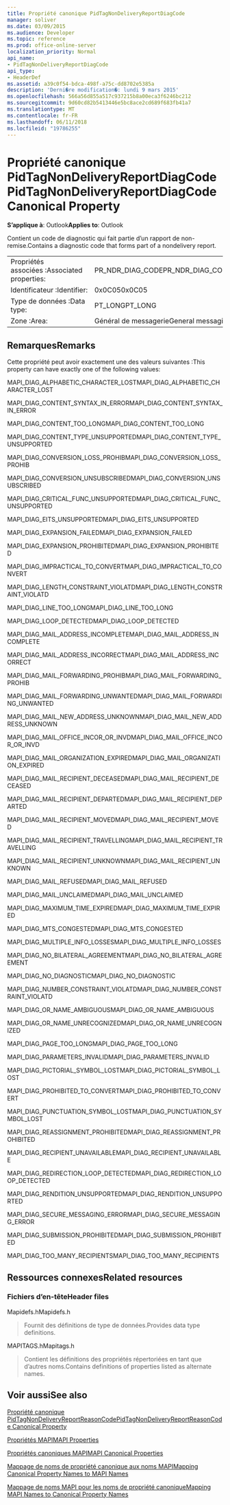```yaml
---
title: Propriété canonique PidTagNonDeliveryReportDiagCode
manager: soliver
ms.date: 03/09/2015
ms.audience: Developer
ms.topic: reference
ms.prod: office-online-server
localization_priority: Normal
api_name:
- PidTagNonDeliveryReportDiagCode
api_type:
- HeaderDef
ms.assetid: a39c0f54-bdca-498f-a75c-dd8702e5385a
description: 'Derni�re modification�: lundi 9 mars 2015'
ms.openlocfilehash: 566a56d855a517c937215b8a00eca3f6246bc212
ms.sourcegitcommit: 9d60cd82b5413446e5bc8ace2cd689f683fb41a7
ms.translationtype: MT
ms.contentlocale: fr-FR
ms.lasthandoff: 06/11/2018
ms.locfileid: "19786255"
---
```

# <a name="pidtagnondeliveryreportdiagcode-canonical-property"></a><span data-ttu-id="de4e5-103">Propriété canonique PidTagNonDeliveryReportDiagCode</span><span class="sxs-lookup"><span data-stu-id="de4e5-103">PidTagNonDeliveryReportDiagCode Canonical Property</span></span>

  
  
<span data-ttu-id="de4e5-104">**S’applique à**: Outlook</span><span class="sxs-lookup"><span data-stu-id="de4e5-104">**Applies to**: Outlook</span></span> 
  
<span data-ttu-id="de4e5-105">Contient un code de diagnostic qui fait partie d’un rapport de non-remise.</span><span class="sxs-lookup"><span data-stu-id="de4e5-105">Contains a diagnostic code that forms part of a nondelivery report.</span></span>
  
|||
|:-----|:-----|
|<span data-ttu-id="de4e5-106">Propriétés associées :</span><span class="sxs-lookup"><span data-stu-id="de4e5-106">Associated properties:</span></span>  <br/> |<span data-ttu-id="de4e5-107">PR_NDR_DIAG_CODE</span><span class="sxs-lookup"><span data-stu-id="de4e5-107">PR_NDR_DIAG_CODE</span></span>  <br/> |
|<span data-ttu-id="de4e5-108">Identificateur :</span><span class="sxs-lookup"><span data-stu-id="de4e5-108">Identifier:</span></span>  <br/> |<span data-ttu-id="de4e5-109">0x0C05</span><span class="sxs-lookup"><span data-stu-id="de4e5-109">0x0C05</span></span>  <br/> |
|<span data-ttu-id="de4e5-110">Type de données :</span><span class="sxs-lookup"><span data-stu-id="de4e5-110">Data type:</span></span>  <br/> |<span data-ttu-id="de4e5-111">PT_LONG</span><span class="sxs-lookup"><span data-stu-id="de4e5-111">PT_LONG</span></span>  <br/> |
|<span data-ttu-id="de4e5-112">Zone :</span><span class="sxs-lookup"><span data-stu-id="de4e5-112">Area:</span></span>  <br/> |<span data-ttu-id="de4e5-113">Général de messagerie</span><span class="sxs-lookup"><span data-stu-id="de4e5-113">General messaging</span></span>  <br/> |
   
## <a name="remarks"></a><span data-ttu-id="de4e5-114">Remarques</span><span class="sxs-lookup"><span data-stu-id="de4e5-114">Remarks</span></span>

<span data-ttu-id="de4e5-115">Cette propriété peut avoir exactement une des valeurs suivantes :</span><span class="sxs-lookup"><span data-stu-id="de4e5-115">This property can have exactly one of the following values:</span></span>
  
<span data-ttu-id="de4e5-116">MAPI_DIAG_ALPHABETIC_CHARACTER_LOST</span><span class="sxs-lookup"><span data-stu-id="de4e5-116">MAPI_DIAG_ALPHABETIC_CHARACTER_LOST</span></span> 
  
> 
    
<span data-ttu-id="de4e5-117">MAPI_DIAG_CONTENT_SYNTAX_IN_ERROR</span><span class="sxs-lookup"><span data-stu-id="de4e5-117">MAPI_DIAG_CONTENT_SYNTAX_IN_ERROR</span></span> 
  
> 
    
<span data-ttu-id="de4e5-118">MAPI_DIAG_CONTENT_TOO_LONG</span><span class="sxs-lookup"><span data-stu-id="de4e5-118">MAPI_DIAG_CONTENT_TOO_LONG</span></span> 
  
> 
    
<span data-ttu-id="de4e5-119">MAPI_DIAG_CONTENT_TYPE_UNSUPPORTED</span><span class="sxs-lookup"><span data-stu-id="de4e5-119">MAPI_DIAG_CONTENT_TYPE_UNSUPPORTED</span></span> 
  
> 
    
<span data-ttu-id="de4e5-120">MAPI_DIAG_CONVERSION_LOSS_PROHIB</span><span class="sxs-lookup"><span data-stu-id="de4e5-120">MAPI_DIAG_CONVERSION_LOSS_PROHIB</span></span> 
  
> 
    
<span data-ttu-id="de4e5-121">MAPI_DIAG_CONVERSION_UNSUBSCRIBED</span><span class="sxs-lookup"><span data-stu-id="de4e5-121">MAPI_DIAG_CONVERSION_UNSUBSCRIBED</span></span> 
  
> 
    
<span data-ttu-id="de4e5-122">MAPI_DIAG_CRITICAL_FUNC_UNSUPPORTED</span><span class="sxs-lookup"><span data-stu-id="de4e5-122">MAPI_DIAG_CRITICAL_FUNC_UNSUPPORTED</span></span> 
  
> 
    
<span data-ttu-id="de4e5-123">MAPI_DIAG_EITS_UNSUPPORTED</span><span class="sxs-lookup"><span data-stu-id="de4e5-123">MAPI_DIAG_EITS_UNSUPPORTED</span></span> 
  
> 
    
<span data-ttu-id="de4e5-124">MAPI_DIAG_EXPANSION_FAILED</span><span class="sxs-lookup"><span data-stu-id="de4e5-124">MAPI_DIAG_EXPANSION_FAILED</span></span> 
  
> 
    
<span data-ttu-id="de4e5-125">MAPI_DIAG_EXPANSION_PROHIBITED</span><span class="sxs-lookup"><span data-stu-id="de4e5-125">MAPI_DIAG_EXPANSION_PROHIBITED</span></span> 
  
> 
    
<span data-ttu-id="de4e5-126">MAPI_DIAG_IMPRACTICAL_TO_CONVERT</span><span class="sxs-lookup"><span data-stu-id="de4e5-126">MAPI_DIAG_IMPRACTICAL_TO_CONVERT</span></span> 
  
> 
    
<span data-ttu-id="de4e5-127">MAPI_DIAG_LENGTH_CONSTRAINT_VIOLATD</span><span class="sxs-lookup"><span data-stu-id="de4e5-127">MAPI_DIAG_LENGTH_CONSTRAINT_VIOLATD</span></span> 
  
> 
    
<span data-ttu-id="de4e5-128">MAPI_DIAG_LINE_TOO_LONG</span><span class="sxs-lookup"><span data-stu-id="de4e5-128">MAPI_DIAG_LINE_TOO_LONG</span></span> 
  
> 
    
<span data-ttu-id="de4e5-129">MAPI_DIAG_LOOP_DETECTED</span><span class="sxs-lookup"><span data-stu-id="de4e5-129">MAPI_DIAG_LOOP_DETECTED</span></span> 
  
> 
    
<span data-ttu-id="de4e5-130">MAPI_DIAG_MAIL_ADDRESS_INCOMPLETE</span><span class="sxs-lookup"><span data-stu-id="de4e5-130">MAPI_DIAG_MAIL_ADDRESS_INCOMPLETE</span></span> 
  
> 
    
<span data-ttu-id="de4e5-131">MAPI_DIAG_MAIL_ADDRESS_INCORRECT</span><span class="sxs-lookup"><span data-stu-id="de4e5-131">MAPI_DIAG_MAIL_ADDRESS_INCORRECT</span></span> 
  
> 
    
<span data-ttu-id="de4e5-132">MAPI_DIAG_MAIL_FORWARDING_PROHIB</span><span class="sxs-lookup"><span data-stu-id="de4e5-132">MAPI_DIAG_MAIL_FORWARDING_PROHIB</span></span> 
  
> 
    
<span data-ttu-id="de4e5-133">MAPI_DIAG_MAIL_FORWARDING_UNWANTED</span><span class="sxs-lookup"><span data-stu-id="de4e5-133">MAPI_DIAG_MAIL_FORWARDING_UNWANTED</span></span> 
  
> 
    
<span data-ttu-id="de4e5-134">MAPI_DIAG_MAIL_NEW_ADDRESS_UNKNOWN</span><span class="sxs-lookup"><span data-stu-id="de4e5-134">MAPI_DIAG_MAIL_NEW_ADDRESS_UNKNOWN</span></span> 
  
> 
    
<span data-ttu-id="de4e5-135">MAPI_DIAG_MAIL_OFFICE_INCOR_OR_INVD</span><span class="sxs-lookup"><span data-stu-id="de4e5-135">MAPI_DIAG_MAIL_OFFICE_INCOR_OR_INVD</span></span> 
  
> 
    
<span data-ttu-id="de4e5-136">MAPI_DIAG_MAIL_ORGANIZATION_EXPIRED</span><span class="sxs-lookup"><span data-stu-id="de4e5-136">MAPI_DIAG_MAIL_ORGANIZATION_EXPIRED</span></span> 
  
> 
    
<span data-ttu-id="de4e5-137">MAPI_DIAG_MAIL_RECIPIENT_DECEASED</span><span class="sxs-lookup"><span data-stu-id="de4e5-137">MAPI_DIAG_MAIL_RECIPIENT_DECEASED</span></span> 
  
> 
    
<span data-ttu-id="de4e5-138">MAPI_DIAG_MAIL_RECIPIENT_DEPARTED</span><span class="sxs-lookup"><span data-stu-id="de4e5-138">MAPI_DIAG_MAIL_RECIPIENT_DEPARTED</span></span> 
  
> 
    
<span data-ttu-id="de4e5-139">MAPI_DIAG_MAIL_RECIPIENT_MOVED</span><span class="sxs-lookup"><span data-stu-id="de4e5-139">MAPI_DIAG_MAIL_RECIPIENT_MOVED</span></span> 
  
> 
    
<span data-ttu-id="de4e5-140">MAPI_DIAG_MAIL_RECIPIENT_TRAVELLING</span><span class="sxs-lookup"><span data-stu-id="de4e5-140">MAPI_DIAG_MAIL_RECIPIENT_TRAVELLING</span></span> 
  
> 
    
<span data-ttu-id="de4e5-141">MAPI_DIAG_MAIL_RECIPIENT_UNKNOWN</span><span class="sxs-lookup"><span data-stu-id="de4e5-141">MAPI_DIAG_MAIL_RECIPIENT_UNKNOWN</span></span> 
  
> 
    
<span data-ttu-id="de4e5-142">MAPI_DIAG_MAIL_REFUSED</span><span class="sxs-lookup"><span data-stu-id="de4e5-142">MAPI_DIAG_MAIL_REFUSED</span></span> 
  
> 
    
<span data-ttu-id="de4e5-143">MAPI_DIAG_MAIL_UNCLAIMED</span><span class="sxs-lookup"><span data-stu-id="de4e5-143">MAPI_DIAG_MAIL_UNCLAIMED</span></span> 
  
> 
    
<span data-ttu-id="de4e5-144">MAPI_DIAG_MAXIMUM_TIME_EXPIRED</span><span class="sxs-lookup"><span data-stu-id="de4e5-144">MAPI_DIAG_MAXIMUM_TIME_EXPIRED</span></span> 
  
> 
    
<span data-ttu-id="de4e5-145">MAPI_DIAG_MTS_CONGESTED</span><span class="sxs-lookup"><span data-stu-id="de4e5-145">MAPI_DIAG_MTS_CONGESTED</span></span> 
  
> 
    
<span data-ttu-id="de4e5-146">MAPI_DIAG_MULTIPLE_INFO_LOSSES</span><span class="sxs-lookup"><span data-stu-id="de4e5-146">MAPI_DIAG_MULTIPLE_INFO_LOSSES</span></span> 
  
> 
    
<span data-ttu-id="de4e5-147">MAPI_DIAG_NO_BILATERAL_AGREEMENT</span><span class="sxs-lookup"><span data-stu-id="de4e5-147">MAPI_DIAG_NO_BILATERAL_AGREEMENT</span></span> 
  
> 
    
<span data-ttu-id="de4e5-148">MAPI_DIAG_NO_DIAGNOSTIC</span><span class="sxs-lookup"><span data-stu-id="de4e5-148">MAPI_DIAG_NO_DIAGNOSTIC</span></span> 
  
> 
    
<span data-ttu-id="de4e5-149">MAPI_DIAG_NUMBER_CONSTRAINT_VIOLATD</span><span class="sxs-lookup"><span data-stu-id="de4e5-149">MAPI_DIAG_NUMBER_CONSTRAINT_VIOLATD</span></span> 
  
> 
    
<span data-ttu-id="de4e5-150">MAPI_DIAG_OR_NAME_AMBIGUOUS</span><span class="sxs-lookup"><span data-stu-id="de4e5-150">MAPI_DIAG_OR_NAME_AMBIGUOUS</span></span> 
  
> 
    
<span data-ttu-id="de4e5-151">MAPI_DIAG_OR_NAME_UNRECOGNIZED</span><span class="sxs-lookup"><span data-stu-id="de4e5-151">MAPI_DIAG_OR_NAME_UNRECOGNIZED</span></span> 
  
> 
    
<span data-ttu-id="de4e5-152">MAPI_DIAG_PAGE_TOO_LONG</span><span class="sxs-lookup"><span data-stu-id="de4e5-152">MAPI_DIAG_PAGE_TOO_LONG</span></span> 
  
> 
    
<span data-ttu-id="de4e5-153">MAPI_DIAG_PARAMETERS_INVALID</span><span class="sxs-lookup"><span data-stu-id="de4e5-153">MAPI_DIAG_PARAMETERS_INVALID</span></span> 
  
> 
    
<span data-ttu-id="de4e5-154">MAPI_DIAG_PICTORIAL_SYMBOL_LOST</span><span class="sxs-lookup"><span data-stu-id="de4e5-154">MAPI_DIAG_PICTORIAL_SYMBOL_LOST</span></span> 
  
> 
    
<span data-ttu-id="de4e5-155">MAPI_DIAG_PROHIBITED_TO_CONVERT</span><span class="sxs-lookup"><span data-stu-id="de4e5-155">MAPI_DIAG_PROHIBITED_TO_CONVERT</span></span> 
  
> 
    
<span data-ttu-id="de4e5-156">MAPI_DIAG_PUNCTUATION_SYMBOL_LOST</span><span class="sxs-lookup"><span data-stu-id="de4e5-156">MAPI_DIAG_PUNCTUATION_SYMBOL_LOST</span></span> 
  
> 
    
<span data-ttu-id="de4e5-157">MAPI_DIAG_REASSIGNMENT_PROHIBITED</span><span class="sxs-lookup"><span data-stu-id="de4e5-157">MAPI_DIAG_REASSIGNMENT_PROHIBITED</span></span> 
  
> 
    
<span data-ttu-id="de4e5-158">MAPI_DIAG_RECIPIENT_UNAVAILABLE</span><span class="sxs-lookup"><span data-stu-id="de4e5-158">MAPI_DIAG_RECIPIENT_UNAVAILABLE</span></span> 
  
> 
    
<span data-ttu-id="de4e5-159">MAPI_DIAG_REDIRECTION_LOOP_DETECTED</span><span class="sxs-lookup"><span data-stu-id="de4e5-159">MAPI_DIAG_REDIRECTION_LOOP_DETECTED</span></span> 
  
> 
    
<span data-ttu-id="de4e5-160">MAPI_DIAG_RENDITION_UNSUPPORTED</span><span class="sxs-lookup"><span data-stu-id="de4e5-160">MAPI_DIAG_RENDITION_UNSUPPORTED</span></span> 
  
> 
    
<span data-ttu-id="de4e5-161">MAPI_DIAG_SECURE_MESSAGING_ERROR</span><span class="sxs-lookup"><span data-stu-id="de4e5-161">MAPI_DIAG_SECURE_MESSAGING_ERROR</span></span> 
  
> 
    
<span data-ttu-id="de4e5-162">MAPI_DIAG_SUBMISSION_PROHIBITED</span><span class="sxs-lookup"><span data-stu-id="de4e5-162">MAPI_DIAG_SUBMISSION_PROHIBITED</span></span> 
  
> 
    
<span data-ttu-id="de4e5-163">MAPI_DIAG_TOO_MANY_RECIPIENTS</span><span class="sxs-lookup"><span data-stu-id="de4e5-163">MAPI_DIAG_TOO_MANY_RECIPIENTS</span></span> 
  
> 
    
## <a name="related-resources"></a><span data-ttu-id="de4e5-164">Ressources connexes</span><span class="sxs-lookup"><span data-stu-id="de4e5-164">Related resources</span></span>

### <a name="header-files"></a><span data-ttu-id="de4e5-165">Fichiers d’en-tête</span><span class="sxs-lookup"><span data-stu-id="de4e5-165">Header files</span></span>

<span data-ttu-id="de4e5-166">Mapidefs.h</span><span class="sxs-lookup"><span data-stu-id="de4e5-166">Mapidefs.h</span></span>
  
> <span data-ttu-id="de4e5-167">Fournit des définitions de type de données.</span><span class="sxs-lookup"><span data-stu-id="de4e5-167">Provides data type definitions.</span></span>
    
<span data-ttu-id="de4e5-168">MAPITAGS.h</span><span class="sxs-lookup"><span data-stu-id="de4e5-168">Mapitags.h</span></span>
  
> <span data-ttu-id="de4e5-169">Contient les définitions des propriétés répertoriées en tant que d’autres noms.</span><span class="sxs-lookup"><span data-stu-id="de4e5-169">Contains definitions of properties listed as alternate names.</span></span>
    
## <a name="see-also"></a><span data-ttu-id="de4e5-170">Voir aussi</span><span class="sxs-lookup"><span data-stu-id="de4e5-170">See also</span></span>



[<span data-ttu-id="de4e5-171">Propriété canonique PidTagNonDeliveryReportReasonCode</span><span class="sxs-lookup"><span data-stu-id="de4e5-171">PidTagNonDeliveryReportReasonCode Canonical Property</span></span>](pidtagnondeliveryreportreasoncode-canonical-property.md)


[<span data-ttu-id="de4e5-172">Propriétés MAPI</span><span class="sxs-lookup"><span data-stu-id="de4e5-172">MAPI Properties</span></span>](mapi-properties.md)
  
[<span data-ttu-id="de4e5-173">Propriétés canoniques MAPI</span><span class="sxs-lookup"><span data-stu-id="de4e5-173">MAPI Canonical Properties</span></span>](mapi-canonical-properties.md)
  
[<span data-ttu-id="de4e5-174">Mappage de noms de propriété canonique aux noms MAPI</span><span class="sxs-lookup"><span data-stu-id="de4e5-174">Mapping Canonical Property Names to MAPI Names</span></span>](mapping-canonical-property-names-to-mapi-names.md)
  
[<span data-ttu-id="de4e5-175">Mappage de noms MAPI pour les noms de propriété canonique</span><span class="sxs-lookup"><span data-stu-id="de4e5-175">Mapping MAPI Names to Canonical Property Names</span></span>](mapping-mapi-names-to-canonical-property-names.md)

